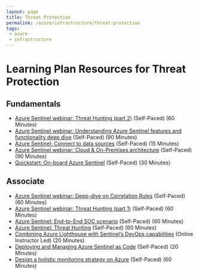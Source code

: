 ```yaml
---
layout: page
title: Threat Protection
permalink: /azure/infrastructure/threat-protection
tags: 
 - azure
 - infrastructure
---
```


# Learning Plan Resources for Threat Protection

## Fundamentals

* [Azure Sentinel webinar: Threat Hunting (part 2)](https://www.youtube.com/watch?v=BTEV_b6-vtg) (Self-Paced) (60 Minutes)
* [Azure Sentinel webinar: Understanding Azure Sentinel features and functionality deep dive](https://www.youtube.com/watch?v=7An7BB-CcQI&feature=youtu.be) (Self-Paced) (90 Minutes)
* [Azure Sentinel: Connect to data sources](https://docs.microsoft.com/en-us/azure/sentinel/connect-data-sources) (Self-Paced) (15 Minutes)
* [Azure Sentinel webinar: Cloud & On-Premises architecture](https://www.youtube.com/watch?v=_mm3GNwPBHU) (Self-Paced) (90 Minutes)
* [Quickstart: On-board Azure Sentinel](https://docs.microsoft.com/en-us/azure/sentinel/quickstart-onboard) (Self-Paced) (30 Minutes)

## Associate

* [Azure Sentinel webinar: Deep-dive on Correlation Rules](https://www.youtube.com/watch?v=pJjljBT4ipQ&feature=youtu.be) (Self-Paced) (60 Minutes)
* [Azure Sentinel webinar: Threat Hunting (part 1)](https://www.youtube.com/watch?v=Tiz-ftnlTg4) (Self-Paced) (60 Minutes)
* [Azure Sentinel: End-to-End SOC scenario](https://www.youtube.com/watch?v=HloK6Ay4h1M&feature=youtu.be) (Self-Paced) (60 Minutes)
* [Azure Sentinel: Threat Hunting](https://www.youtube.com/watch?v=Tiz-ftnlTg4&feature=youtu.be) (Self-Paced) (60 Minutes)
* [Combining Azure Lighthouse with Sentinel’s DevOps capabilities](https://techcommunity.microsoft.com/t5/azure-sentinel/combining-azure-lighthouse-with-sentinel-s-devops-capabilities/ba-p/1210966#) (Online Instructor Led) (20 Minutes)
* [Deploying and Managing Azure Sentinel as Code](https://techcommunity.microsoft.com/t5/azure-sentinel/deploying-and-managing-azure-sentinel-as-code/ba-p/1131928#) (Self-Paced) (20 Minutes)
* [Design a holistic monitoring strategy on Azure](https://docs.microsoft.com/en-us/learn/modules/design-monitoring-strategy-on-azure/) (Self-Paced) (60 Minutes)
